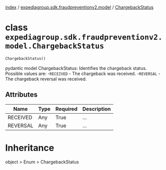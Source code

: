 [index](index.md) /
[expediagroup.sdk.fraudpreventionv2.model](expediagroup.sdk.fraudpreventionv2.model.md)
/ [ChargebackStatus](ChargebackStatus.md)

# class `expediagroup.sdk.fraudpreventionv2.model.ChargebackStatus`

```python
ChargebackStatus()
```

pydantic model ChargebackStatus: Identifies the chargeback status.
Possible values are: -`RECEIVED` - The chargeback was received.
-`REVERSAL` - The chargeback reversal was received.

## Attributes

| Name     | Type | Required | Description |
| -------- | ---- | -------- | ----------- |
| RECEIVED | Any  | True     | …           |
| REVERSAL | Any  | True     | …           |

# Inheritance

object > Enum > ChargebackStatus

